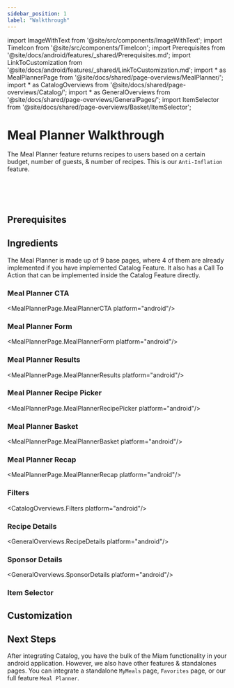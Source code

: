 ```yaml
---
sidebar_position: 1
label: "Walkthrough"
---
```


import ImageWithText from '@site/src/components/ImageWithText';
import TimeIcon from '@site/src/components/TimeIcon';
import Prerequisites from '@site/docs/android/features/_shared/Prerequisites.md';
import LinkToCustomization from '@site/docs/android/features/_shared/LinkToCustomization.md';
import * as MealPlannerPage from '@site/docs/shared/page-overviews/MealPlanner/';
import * as CatalogOverviews from '@site/docs/shared/page-overviews/Catalog/';
import * as GeneralOverviews from '@site/docs/shared/page-overviews/GeneralPages/';
import ItemSelector from '@site/docs/shared/page-overviews/Basket/ItemSelector';

# Meal Planner Walkthrough

The Meal Planner feature returns recipes to users based on a certain budget, number of guests, & number of recipes.
This is our `Anti-Inflation` feature. 

<TimeIcon titleText="Time to read:" timeText="20 minutes" /><br />
<TimeIcon titleText="Time for base implementation:" timeText="4 hours" /><br />
<TimeIcon titleText="Time for full customization:" timeText="1.5 weeks" /><br />

## Prerequisites
<Prerequisites />

## Ingredients

The Meal Planner is made up of 9 base pages, where 4 of them are already implemented if you have implemented Catalog Feature.
It also has a Call To Action that can be implemented inside the Catalog Feature directly.

### Meal Planner CTA
<MealPlannerPage.MealPlannerCTA platform="android"/>

### Meal Planner Form
<MealPlannerPage.MealPlannerForm platform="android"/>

### Meal Planner Results
<MealPlannerPage.MealPlannerResults platform="android"/>

### Meal Planner Recipe Picker
<MealPlannerPage.MealPlannerRecipePicker platform="android"/>

### Meal Planner Basket
<MealPlannerPage.MealPlannerBasket platform="android"/>

### Meal Planner Recap
<MealPlannerPage.MealPlannerRecap platform="android"/>

### Filters
<CatalogOverviews.Filters platform="android"/>

### Recipe Details
<GeneralOverviews.RecipeDetails platform="android"/>

### Sponsor Details
<GeneralOverviews.SponsorDetails platform="android"/>

### Item Selector
<ItemSelector platform="android"/>

[//]: # (## Steps)

[//]: # ()
[//]: # ()
[//]: # (### 1. Create Files & ViewControllers/Pages)

[//]: # (<Steps.CreateFiles />)

[//]: # ()
[//]: # (### 2. Implement MealPlannerCTA)

[//]: # (<Steps.ImplementCTA />)

[//]: # ()
[//]: # (### 3. Implement MealPlannerForm)

[//]: # (<Steps.ImplementForm />)

[//]: # ()
[//]: # (### 4. Implement MealPlannerResults)

[//]: # (<Steps.ImplementResults />)

[//]: # ()
[//]: # (### 5. Implement MealPlannerRecipePicker)

[//]: # (<Steps.ImplementRecipePicker />)

[//]: # ()
[//]: # (### 6. Implement Filters)

[//]: # (<SharedSteps.ImplementFilters />)

[//]: # ()
[//]: # (### 7. Implement RecipeDetails)

[//]: # (<SharedSteps.ImplementRecipeDetails />)

[//]: # ()
[//]: # (### 8. Implement SponsorDetails)

[//]: # (<SharedSteps.ImplementSponsorDetails />)

[//]: # ()
[//]: # (### 9. Implement MealPlannerBasket)

[//]: # (<Steps.ImplementBasket />)

[//]: # ()
[//]: # (### 10. Implement ItemSelector)

[//]: # (<SharedSteps.ImplementItemSelector />)

[//]: # ()
[//]: # (### 11. Implement MealPlannerRecap)

[//]: # (<Steps.ImplementRecap />)

## Customization
<LinkToCustomization />

## Next Steps

After integrating Catalog, you have the bulk of the Miam functionality in your android application. 
However, we also have other features & standalones pages. 
You can integrate a standalone `MyMeals` page, `Favorites` page, or our full feature `Meal Planner`.
